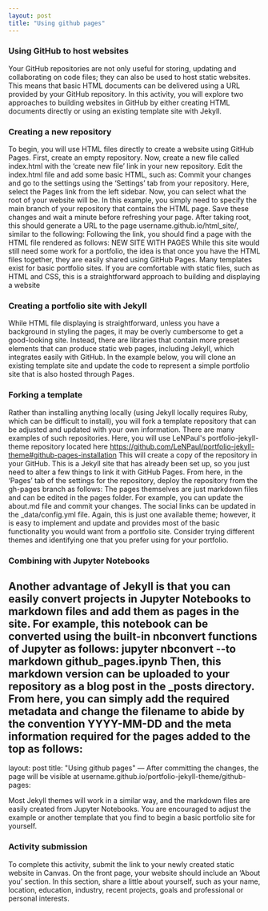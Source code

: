 ```yaml
---
layout: post 
title: "Using github pages"
---
```


### Using GitHub to host websites
Your GitHub repositories are not only useful for storing, updating and collaborating on code files; they can also be used to host static websites. This means that basic HTML documents can be delivered using a URL provided by your GitHub repository. In this activity, you will explore two approaches to building websites in GitHub by either creating HTML documents directly or using an existing template site with Jekyll.

### Creating a new repository
To begin, you will use HTML files directly to create a website using GitHub Pages. First, create an empty repository.
Now, create a new file called index.html with the ‘create new file’ link in your new repository.
Edit the index.html file and add some basic HTML, such as:
Commit your changes and go to the settings using the ‘Settings’ tab from your repository. Here, select the Pages link from the left sidebar.
Now, you can select what the root of your website will be. In this example, you simply need to specify the main branch of your repository that contains the HTML page.
Save these changes and wait a minute before refreshing your page. After taking root, this should generate a URL to the page username.github.io/html_site/, similar to the following:
Following the link, you should find a page with the HTML file rendered as follows: NEW SITE WITH PAGES
While this site would still need some work for a portfolio, the idea is that once you have the HTML files together, they are easily shared using GitHub Pages. Many templates exist for basic portfolio sites. If you are comfortable with static files, such as HTML and CSS, this is a straightforward approach to building and displaying a website

### Creating a portfolio site with Jekyll
While HTML file displaying is straightforward, unless you have a background in styling the pages, it may be overly cumbersome to get a good-looking site. Instead, there are libraries that contain more preset elements that can produce static web pages, including Jekyll, which integrates easily with GitHub. In the example below, you will clone an existing template site and update the code to represent a simple portfolio site that is also hosted through Pages.

### Forking a template
Rather than installing anything locally (using Jekyll locally requires Ruby, which can be difficult to install), you will fork a template repository that can be adjusted and updated with your own information. There are many examples of such repositories. Here, you will use LeNPaul's portfolio-jekyll-theme repository located here https://github.com/LeNPaul/portfolio-jekyll-theme#github-pages-installation 
This will create a copy of the repository in your GitHub. This is a Jekyll site that has already been set up, so you just need to alter a few things to link it with GitHub Pages. From here, in the ‘Pages’ tab of the settings for the repository, deploy the repository from the gh-pages branch as follows:
The pages themselves are just markdown files and can be edited in the pages folder. For example, you can update the about.md file and commit your changes.
The social links can be updated in the _data/config.yml file. Again, this is just one available theme; however, it is easy to implement and update and provides most of the basic functionality you would want from a portfolio site. Consider trying different themes and identifying one that you prefer using for your portfolio.

### Combining with Jupyter Notebooks
Another advantage of Jekyll is that you can easily convert projects in Jupyter Notebooks to markdown files and add them as pages in the site. For example, this notebook can be converted using the built-in nbconvert functions of Jupyter as follows:
jupyter nbconvert --to markdown github_pages.ipynb
Then, this markdown version can be uploaded to your repository as a blog post in the _posts directory. From here, you can simply add the required metadata and change the filename to abide by the convention YYYY-MM-DD and the meta information required for the pages added to the top as follows:
---
layout: post
title: "Using github pages"
—
After committing the changes, the page will be visible at username.github.io/portfolio-jekyll-theme/github-pages:

Most Jekyll themes will work in a similar way, and the markdown files are easily created from Jupyter Notebooks. You are encouraged to adjust the example or another template that you find to begin a basic portfolio site for yourself.

### Activity submission
To complete this activity, submit the link to your newly created static website in Canvas. On the front page, your website should include an ‘About you’ section. In this section, share a little about yourself, such as your name, location, education, industry, recent projects, goals and professional or personal interests.
